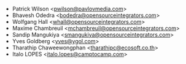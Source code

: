 - Patrick Wilson \<<pwilson@pavlovmedia.com>\>
- Bhavesh Odedra \<<bodedra@opensourceintegrators.com>\>
- Wolfgang Hall \<<whall@opensourceintegrators.com>\>
- Maxime Chambreuil \<<mchambreuil@opensourceintegrators.com>\>
- Sandip Mangukiya \<<smangukiya@opensourceintegrators.com>\>
- Yves Goldberg \<<yves@ygol.com>\>
- Tharathip Chaweewongphan \<<tharathipc@ecosoft.co.th>\>
- Italo LOPES \<<italo.lopes@camptocamp.com>\>

